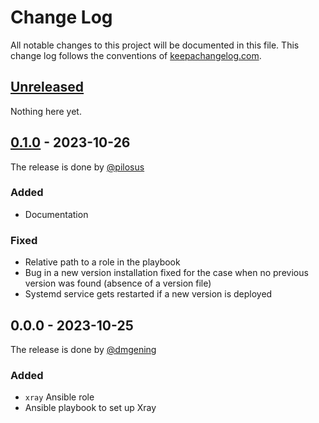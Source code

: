 # Change Log

All notable changes to this project will be documented in this
file. This change log follows the conventions of
[keepachangelog.com](http://keepachangelog.com/).

## [Unreleased]

Nothing here yet.

## [0.1.0] - 2023-10-26

The release is done by [@pilosus](https://github.com/pilosus)

### Added

- Documentation

### Fixed

- Relative path to a role in the playbook
- Bug in a new version installation fixed for the case when no
  previous version was found (absence of a version file)
- Systemd service gets restarted if a new version is deployed

## 0.0.0 - 2023-10-25

The release is done by [@dmgening](https://github.com/dmgening)

### Added
- `xray` Ansible role
- Ansible playbook to set up Xray

[Unreleased]: https://github.com/pilosus/dienstplan/compare/0.1.0...HEAD
[0.1.0]: https://github.com/pilosus/dienstplan/compare/0.0.0...0.1.0

